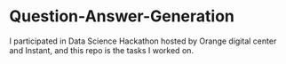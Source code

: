 # Question-Answer-Generation
I participated in Data Science Hackathon hosted by Orange digital center and Instant, and this repo is the tasks I worked on.
